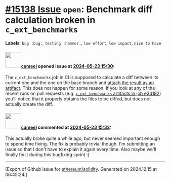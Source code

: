 # [\#15138 Issue](https://github.com/ethereum/solidity/issues/15138) `open`: Benchmark diff calculation broken in `c_ext_benchmarks`
**Labels**: `bug :bug:`, `testing :hammer:`, `low effort`, `low impact`, `nice to have`


#### <img src="https://avatars.githubusercontent.com/u/137030?v=4" width="50">[cameel](https://github.com/cameel) opened issue at [2024-05-23 15:30](https://github.com/ethereum/solidity/issues/15138):

The `c_ext_benchmarks` job in CI is supposed to calculate a diff between its current one and the one on the base branch and [attach the result as an artifact](https://github.com/ethereum/solidity/blob/v0.8.26/.circleci/config.yml#L1584-L1585). This does not happen for some reason. If you look at any of the recent runs on pull requests (e.g. [`c_ext_benchmarks` artifacts in job e34192](https://app.circleci.com/pipelines/github/ethereum/solidity/34192/workflows/838fdcd6-7a30-427c-9639-f3b2551fd9c0/jobs/1547402/artifacts)) you'll notice that it properly obtains the files to be diffed, but does not actually create the diff.

#### <img src="https://avatars.githubusercontent.com/u/137030?v=4" width="50">[cameel](https://github.com/cameel) commented at [2024-05-23 15:32](https://github.com/ethereum/solidity/issues/15138#issuecomment-2127433260):

This actually broke quite a while ago, but never seemed important enough to spend time fixing. The fix is probably trivial though. I'm submitting an issue so that I don't have to explain it again every time. Also maybe we'll finally fix it during this bugfixing sprint :)


-------------------------------------------------------------------------------



[Export of Github issue for [ethereum/solidity](https://github.com/ethereum/solidity). Generated on 2024.12.15 at 06:45:24.]
